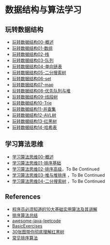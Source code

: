 # 数据结构与算法学习

## 玩转数据结构

- [玩转数据结构00-概述](PlayWithDataStructures/玩转数据结构00-概述.md)
- [玩转数据结构01-数组](PlayWithDataStructures/玩转数据结构01-数组.md)
- [玩转数据结构02-栈](PlayWithDataStructures/玩转数据结构02-栈.md)
- [玩转数据结构03-队列](PlayWithDataStructures/玩转数据结构03-队列.md)
- [玩转数据结构04-单向链表](PlayWithDataStructures/玩转数据结构04-单向链表.md)
- [玩转数据结构05-二分搜索树](PlayWithDataStructures/玩转数据结构05-二分搜索树.md)
- [玩转数据结构06-set](PlayWithDataStructures/玩转数据结构06-set.md)
- [玩转数据结构07-map](PlayWithDataStructures/玩转数据结构07-map.md)
- [玩转数据结构08-优先队列与堆](PlayWithDataStructures/玩转数据结构08-优先队列与堆.md)
- [玩转数据结构09-线段树](PlayWithDataStructures/玩转数据结构09-线段树.md)
- [玩转数据结构10-Trie](PlayWithDataStructures/玩转数据结构10-Trie.md)
- [玩转数据结构11-并查集](PlayWithDataStructures/玩转数据结构11-并查集.md)
- [玩转数据结构12-AVL树](PlayWithDataStructures/玩转数据结构12-AVL树.md)
- [玩转数据结构13-红黑树](PlayWithDataStructures/玩转数据结构13-红黑树.md)
- [玩转数据结构14-哈希表](PlayWithDataStructures/玩转数据结构14-哈希表.md)

## 学习算法思维

- [学习算法思维00-概述](PlayWithAlgorithms/学习算法思维00-概述.md)
- [学习算法思维01-排序基础](PlayWithAlgorithms/学习算法思维01-排序基础.md)
- [学习算法思维02-排序高级](PlayWithAlgorithms/学习算法思维02-排序高级.md)，To Be Continued
- [学习算法思维03-堆与堆排序](PlayWithAlgorithms/学习算法思维03-堆排序.md) ，To Be Continued
- [学习算法思维04-二分搜索树](PlayWithAlgorithms/学习算法思维04-二分搜索树.md) ，To Be Continued

## References

- [程序员必须知道的10大基础实用算法及其讲解](https://www.sdk.cn/news/2321)
- [排序算法总结](https://segmentfault.com/a/1190000004994003)
- [awesome-java-leetcode](https://github.com/Blankj/awesome-java-leetcode)
- [BasicExercises](https://github.com/CaMnter/BasicExercises)
- [30张图带你彻底理解红黑树](https://www.jianshu.com/p/e136ec79235c)
- [常见排序算法](http://bubkoo.com/2014/01/17/sort-algorithm/archives/)
